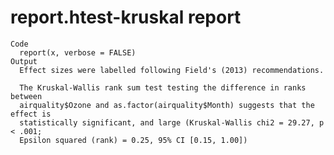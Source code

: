 # report.htest-kruskal report

    Code
      report(x, verbose = FALSE)
    Output
      Effect sizes were labelled following Field's (2013) recommendations.
      
      The Kruskal-Wallis rank sum test testing the difference in ranks between
      airquality$Ozone and as.factor(airquality$Month) suggests that the effect is
      statistically significant, and large (Kruskal-Wallis chi2 = 29.27, p < .001;
      Epsilon squared (rank) = 0.25, 95% CI [0.15, 1.00])

